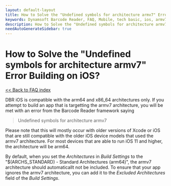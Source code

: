 ```yaml
---
layout: default-layout
title: How to Solve the "Undefined symbols for architecture armv7" Error Building on iOS?
keywords: Dynamsoft Barcode Reader, FAQ, Mobile, tech basic, ios, armv7, undefined symbols
description: How to Solve the "Undefined symbols for architecture armv7" Error Building on iOS?
needAutoGenerateSidebar: true
---
```


# How to Solve the "Undefined symbols for architecture armv7" Error Building on iOS?

[<< Back to FAQ index](index.html)

DBR iOS is compatible with the arm64 and x86_64 architectures only. If you attempt to build an app that is targetting the armv7 architecture, you will be met with an error from the Barcode Reader framework saying

> Undefined symbols for architecture armv7

Please note that this will mostly occur with older versions of Xcode or iOS that are still compatible with the older iOS device models that used the armv7 architecture. For most devices that are able to run iOS 11 and higher, the architecture will be arm64.

By default, when you set the *Architectures* in *Build Settings* to the "$(ARCHS_STANDARD) - Standard Architectures (arm64)", the armv7 architecture should automaticallt not be included. To ensure that your app ignores the armv7 architecture, you can add it to the *Excluded Architectures* field of the *Build Settings*.